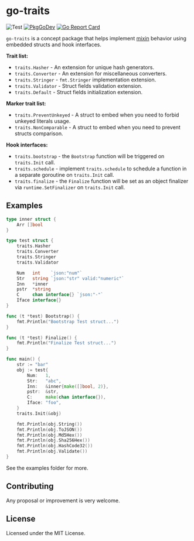 # go-traits
![Test](https://github.com/reugn/go-traits/workflows/Test/badge.svg)
[![PkgGoDev](https://pkg.go.dev/badge/github.com/reugn/go-traits)](https://pkg.go.dev/github.com/reugn/go-traits)
[![Go Report Card](https://goreportcard.com/badge/github.com/reugn/go-traits)](https://goreportcard.com/report/github.com/reugn/go-traits)

`go-traits` is a concept package that helps implement [mixin](https://en.wikipedia.org/wiki/Mixin) behavior using embedded structs and hook interfaces.

**Trait list:**  
* `traits.Hasher` - An extension for unique hash generators.
* `traits.Converter` - An extension for miscellaneous converters.
* `traits.Stringer` - `fmt.Stringer` implementation extension.
* `traits.Validator` - Struct fields validation extension.
* `traits.Default` - Struct fields initialization extension.

**Marker trait list:**
* `traits.PreventUnkeyed` - A struct to embed when you need to forbid unkeyed literals usage.
* `traits.NonComparable` - A struct to embed when you need to prevent structs comparison.

**Hook interfaces:**  
* `traits.bootstrap` - the `Bootstrap` function will be triggered on `traits.Init` call.
* `traits.schedule` - implement `traits.schedule` to schedule a function in a separate goroutine on `traits.Init` call.
* `traits.finalize` - the `Finalize` function will be set as an object finalizer via `runtime.SetFinalizer` on `traits.Init` call.

## Examples
```go
type inner struct {
	Arr []bool
}

type test struct {
	traits.Hasher
	traits.Converter
	traits.Stringer
	traits.Validator

	Num   int    `json:"num"`
	Str   string `json:"str" valid:"numeric"`
	Inn   *inner
	pstr  *string
	C     chan interface{} `json:"-"`
	Iface interface{}
}

func (t *test) Bootstrap() {
	fmt.Println("Bootstrap Test struct...")
}

func (t *test) Finalize() {
	fmt.Println("Finalize Test struct...")
}

func main() {
	str := "bar"
	obj := test{
		Num:   1,
		Str:   "abc",
		Inn:   &inner{make([]bool, 2)},
		pstr:  &str,
		C:     make(chan interface{}),
		Iface: "foo",
	}
	traits.Init(&obj)

	fmt.Println(obj.String())
	fmt.Println(obj.ToJSON())
	fmt.Println(obj.Md5Hex())
	fmt.Println(obj.Sha256Hex())
	fmt.Println(obj.HashCode32())
	fmt.Println(obj.Validate())
}
```
See the examples folder for more.

## Contributing
Any proposal or improvement is very welcome.

## License
Licensed under the MIT License.
